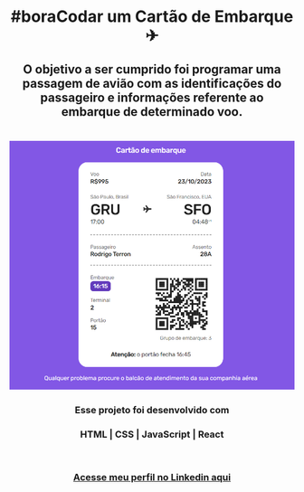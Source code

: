 # <h1 style="text-align:center"> __#boraCodar um Cartão de Embarque__ ✈ </h1>


#### <h2 style="text-align:center">O objetivo a ser cumprido foi programar uma passagem de avião com as identificações do passageiro e informações referente ao embarque de determinado voo. </h2>
#
<p align="center">
  <img src="preview.png">
</p>



#### <h3 style="text-align:center"> Esse projeto foi desenvolvido com </h3>
### <p style="text-align:center"> __HTML | CSS | JavaScript | React__ </p>
<br>

### <h3 style="text-align:center"> [Acesse meu perfil no Linkedin aqui](https://www.linkedin.com/in/tthayza-oliveira/) </h3>